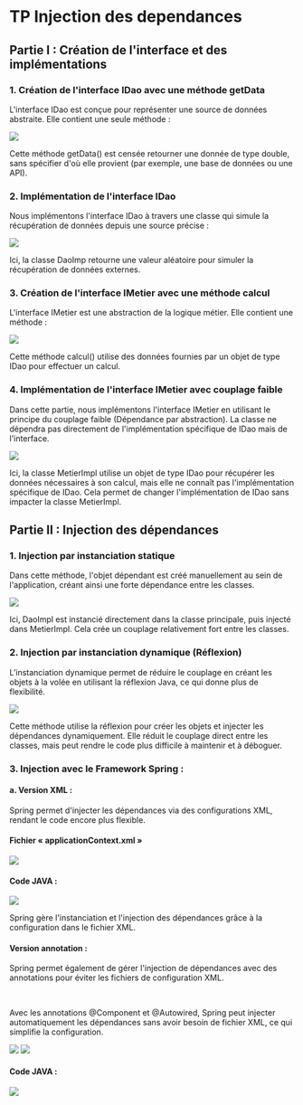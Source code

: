 <h1>TP Injection des dependances</h1>
<h2>Partie I : Création de l'interface et des implémentations</h2>
<h3>1. Création de l'interface IDao avec une méthode getData</h3>
<p>L'interface IDao est conçue pour représenter une source de données abstraite. Elle contient une seule
méthode :</p>
<img src="CAPTURES/Image1.png">
<p>Cette méthode getData() est censée retourner une donnée de type double, sans spécifier d'où elle
provient (par exemple, une base de données ou une API).</p>
<h3>2. Implémentation de l'interface IDao</h3>
<p>Nous implémentons l'interface IDao à travers une classe qui simule la récupération de données depuis
une source précise :</p>
<img src="CAPTURES/Image2.png">
<p>Ici, la classe DaoImp retourne une valeur aléatoire pour simuler la récupération de données externes.
</p>
<h3>3. Création de l'interface IMetier avec une méthode calcul
</h3>
<p>L'interface IMetier est une abstraction de la logique métier. Elle contient une méthode :</p>
<img src="CAPTURES/Image3.png">
<p>Cette méthode calcul() utilise des données fournies par un objet de type IDao pour effectuer un
calcul.</p>
<h3>4. Implémentation de l'interface IMetier avec couplage faible</h3>
<p>Dans cette partie, nous implémentons l'interface IMetier en utilisant le principe du couplage faible
(Dépendance par abstraction). La classe ne dépendra pas directement de l'implémentation spécifique de
IDao mais de l'interface.
</p>
<img src="CAPTURES/Image4.png">
<p>Ici, la classe MetierImpl utilise un objet de type IDao pour récupérer les données nécessaires à son
calcul, mais elle ne connaît pas l'implémentation spécifique de IDao. Cela permet de changer
l'implémentation de IDao sans impacter la classe MetierImpl.</p>
<h2>Partie II : Injection des dépendances</h2>
<h3>1. Injection par instanciation statique</h3>
<p>Dans cette méthode, l'objet dépendant est créé manuellement au sein de l'application, créant ainsi une forte dépendance entre les classes.
</p>
<img src="CAPTURES/Image5.png">
<p>Ici, DaoImpl est instancié directement dans la classe principale, puis injecté dans MetierImpl. Cela
crée un couplage relativement fort entre les classes.
</p>
<h3>2. Injection par instanciation dynamique (Réflexion)</h3>
<p>L’instanciation dynamique permet de réduire le couplage en créant les objets à la volée en utilisant la
réflexion Java, ce qui donne plus de flexibilité.</p>
<img src="CAPTURES/Image6.png">
<p>Cette méthode utilise la réflexion pour créer les objets et injecter les dépendances dynamiquement. Elle
réduit le couplage direct entre les classes, mais peut rendre le code plus difficile à maintenir et à
déboguer.</p>
<h3>3. Injection avec le Framework Spring :
</h3>
<h4>a. Version XML :</h4>
<p>Spring permet d'injecter les dépendances via des configurations XML, rendant le code encore
plus flexible.</p>
<h4>Fichier « applicationContext.xml »</h4>
<img src="CAPTURES/Image7.png">
<h4>Code JAVA :</h4>
<img src="CAPTURES/Image8.png">
<p>Spring gère l'instanciation et l'injection des dépendances grâce à la configuration dans le fichier
XML.</p>
<h4>Version annotation :</h4>
<p>Spring permet également de gérer l'injection de dépendances avec des annotations pour éviter
les fichiers de configuration XML.
</p>
<br>
<p>Avec les annotations @Component et @Autowired, Spring peut injecter automatiquement
les dépendances sans avoir besoin de fichier XML, ce qui simplifie la configuration.</p>
<img src="CAPTURES/Image9.png">
<img src="CAPTURES/Image10.png">
<h4>Code JAVA :</h4>
<img src="CAPTURES/Image11.png">